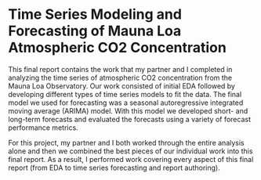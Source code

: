 # Time Series Modeling and Forecasting of Mauna Loa Atmospheric CO2 Concentration
This final report contains the work that my partner and I completed in analyzing the time series of atmospheric CO2 concentration from the Mauna Loa Observatory.  Our work consisted of initial EDA followed by developing different types of time series models to fit the data.  The final model we used for forecasting was a seasonal autoregressive integrated moving average (ARIMA) model.  With this model we developed short- and long-term forecasts and evaluated the forecasts using a variety of forecast performance metrics.

For this project, my partner and I both worked through the entire analysis alone and then we combined the best pieces of our individual work into this final report.  As a result, I performed work covering every aspect of this final report (from EDA to time series forecasting and report authoring).

